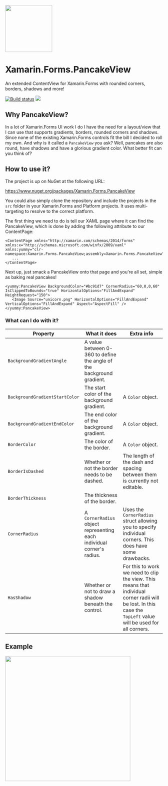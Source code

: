 <img src="https://github.com/sthewissen/Xamarin.Forms.PancakeView/blob/master/images/pancake.png" width="150px" />

# Xamarin.Forms.PancakeView
An extended ContentView for Xamarin.Forms with rounded corners, borders, shadows and more!

[![Build status](https://sthewissen.visualstudio.com/PancakeView/_apis/build/status/PancakeView-Deployment-CI)](https://sthewissen.visualstudio.com/PancakeView/_build/latest?definitionId=26) ![](https://img.shields.io/nuget/vpre/Xamarin.Forms.PancakeView.svg)

## Why PancakeView?

In a lot of Xamarin.Forms UI work I do I have the need for a layout/view that I can use that supports gradients, borders, rounded corners and shadows. Since none of the existing Xamarin.Forms controls fit the bill I decided to roll my own. And why is it called a ```PancakeView``` you ask? Well, pancakes are also round, have shadows and have a glorious gradient color. What better fit can you think of?

## How to use it?

The project is up on NuGet at the following URL:

https://www.nuget.org/packages/Xamarin.Forms.PancakeView

You could also simply clone the repository and include the projects in the ```src``` folder in your Xamarin.Forms and Platform projects. It uses multi-targeting to resolve to the correct platform.

The first thing we need to do is tell our XAML page where it can find the PancakeView, which is done by adding the following attribute to our ContentPage:

```
<ContentPage xmlns="http://xamarin.com/schemas/2014/forms" xmlns:x="http://schemas.microsoft.com/winfx/2009/xaml"  xmlns:yummy="clr-namespace:Xamarin.Forms.PancakeView;assembly=Xamarin.Forms.PancakeView">
   ...
</ContentPage>
```

Next up, just smack a PancakeView onto that page and you're all set, simple as baking real pancakes!

```
<yummy:PancakeView BackgroundColor="#bc91d7" CornerRadius="60,0,0,60" IsClippedToBounds="true" HorizontalOptions="FillAndExpand" HeightRequest="150">
   <Image Source="unicorn.png" HorizontalOptions="FillAndExpand" VerticalOptions="FillAndExpand" Aspect="AspectFill" />
</yummy:PancakeView>
```

### What can I do with it?

| Property | What it does | Extra info |
| ------ | ------ | ------ |
| `BackgroundGradientAngle` | A value between 0-360 to define the angle of the background gradient. | |
| `BackgroundGradientStartColor` | The start color of the background gradient. | A ```Color``` object. |
| `BackgroundGradientEndColor` | The end color of the background gradient. | A ```Color``` object. |
| `BorderColor` | The color of the border. | A ```Color``` object. |
| `BorderIsDashed` | Whether or not the border needs to be dashed. | The length of the dash and spacing between them is currently not editable. |
| `BorderThickness` | The thickness of the border. | |
| `CornerRadius` | A `CornerRadius` object representing each individual corner's radius. | Uses the `CornerRadius` struct allowing you to specify individual corners. This does have some drawbacks. |
| `HasShadow` | Whether or not to draw a shadow beneath the control. | For this to work we need to clip the view. This means that individual corner radii will be lost. In this case the `TopLeft` value will be used for all corners. |

## Example

<img src="https://github.com/sthewissen/Xamarin.Forms.PancakeView/blob/master/images/pancake.gif" width="400px" />
